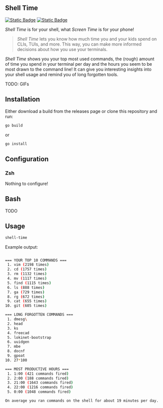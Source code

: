 Shell Time
----------

[![Static Badge](https://img.shields.io/badge/Donate-Support_this_Project-orange?style=for-the-badge&logo=buymeacoffee&logoColor=%23ffffff&labelColor=%23333&link=https%3A%2F%2Fxn--gckvb8fzb.com%2Fsupport%2F)](https://xn--gckvb8fzb.com/support/) [![Static Badge](https://img.shields.io/badge/Join_on_Matrix-green?style=for-the-badge&logo=element&logoColor=%23ffffff&label=Chat&labelColor=%23333&color=%230DBD8B&link=https%3A%2F%2Fmatrix.to%2F%23%2F%2521PHlbgZTdrhjkCJrfVY%253Amatrix.org)](https://matrix.to/#/%21PHlbgZTdrhjkCJrfVY%3Amatrix.org)

*Shell Time* is for your shell, what *Screen Time* is for your phone!

> *Shell Time* lets you know how much time you and your kids spend on CLIs, 
> TUIs, and more. This way, you can make more informed decisions about how you 
> use your terminals.

*Shell Time* shows you your top most used commands, the (rough) amount of time 
you spend in your terminal per day and the hours you seem to be most drawn to 
the command line! It can give you interesting insights into your shell usage and 
remind you of long forgotten tools.

TODO: GIFs


## Installation

Either download a build from the releases page or clone this repository and run:

```sh
go build
```

or

```sh
go install
```


## Configuration


### Zsh

Nothing to configure!


## Bash

TODO


## Usage

```sh
shell-time
```

Example output:

```sh

=== YOUR TOP 10 COMMANDS ===
 1. vim (2198 times)
 2. cd (1757 times)
 3. rm (1132 times)
 4. mv (1117 times)
 5. find (1115 times)
 6. ls (888 times)
 7. ga (729 times)
 8. rg (672 times)
 9. cat (655 times)
10. git (605 times)

=== LONG FORGOTTEN COMMANDS ===
 1. dmesg\
 2. head
 3. ks
 4. freecad
 5. lokinet-bootstrap
 6. uuidgen
 7. mbe
 8. docnf
 9. gpoat
10. 27*100

=== MOST PRODUCTIVE HOURS ===
 1. 1:00 (421 commands fired)
 2. 2:00 (188 commands fired)
 3. 21:00 (1643 commands fired)
 4. 22:00 (1216 commands fired)
 5. 0:00 (1048 commands fired)

On average you ran commands on the shell for about 19 minutes per day.

```

